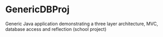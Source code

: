 # GenericDBProj
Generic Java application demonstrating a three layer architecture, MVC, database access and reflection (school project)
